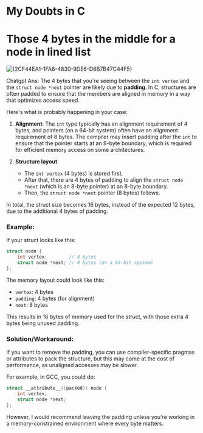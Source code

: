 # My Doubts in C


# Those 4 bytes in the middle for a node in lined list

![{2CF44EA1-1FA6-4830-9DE6-D6B7B47C44F5}](https://github.com/user-attachments/assets/7155b074-e659-434a-a6e2-9a35f3858787)


Chatgpt Ans:
The 4 bytes that you're seeing between the `int vertex` and the `struct node *next` pointer are likely due to **padding**. In C, structures are often padded to ensure that the members are aligned in memory in a way that optimizes access speed.

Here's what is probably happening in your case:

1. **Alignment**: The `int` type typically has an alignment requirement of 4 bytes, and pointers (on a 64-bit system) often have an alignment requirement of 8 bytes. The compiler may insert padding after the `int` to ensure that the pointer starts at an 8-byte boundary, which is required for efficient memory access on some architectures.

2. **Structure layout**:
   - The `int vertex` (4 bytes) is stored first.
   - After that, there are 4 bytes of padding to align the `struct node *next` (which is an 8-byte pointer) at an 8-byte boundary.
   - Then, the `struct node *next` pointer (8 bytes) follows.

In total, the struct size becomes 16 bytes, instead of the expected 12 bytes, due to the additional 4 bytes of padding.

### Example:
If your struct looks like this:

```c
struct node {
    int vertex;        // 4 bytes
    struct node *next; // 8 bytes (on a 64-bit system)
};
```

The memory layout could look like this:

- `vertex`: 4 bytes
- `padding`: 4 bytes (for alignment)
- `next`: 8 bytes

This results in 16 bytes of memory used for the struct, with those extra 4 bytes being unused padding.

### Solution/Workaround:
If you want to remove the padding, you can use compiler-specific pragmas or attributes to pack the structure, but this may come at the cost of performance, as unaligned accesses may be slower.

For example, in GCC, you could do:

```c
struct __attribute__((packed)) node {
    int vertex;
    struct node *next;
};
```

However, I would recommend leaving the padding unless you're working in a memory-constrained environment where every byte matters.
